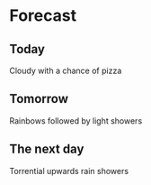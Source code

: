 # Forecast

## Today
Cloudy with a chance of pizza

## Tomorrow
Rainbows followed by light showers

## The next day
Torrential upwards rain showers
